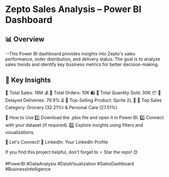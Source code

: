  # Zepto Sales Analysis – Power BI Dashboard
## 📊 Overview
--This Power BI dashboard provides insights into Zepto's sales performance, order distribution, and delivery status. The goal is to analyze sales trends and identify key business metrics for better decision-making.

## 📌 Key Insights
🔹 Total Sales: 18M 💰
🔹 Total Orders: 10K 🛍️
🔹 Total Quantity Sold: 30K 📦
🔹 Delayed Deliveries: 79.9% ⏳
🔹 Top-Selling Product: Sprite 2L 🥤
🔹 Top Sales Category: Grocery (32.21%) & Personal Care (27.51%)




🚀 How to Use
1️⃣ Download the .pbix file and open it in Power BI.
2️⃣ Connect with your dataset (if required).
3️⃣ Explore insights using filters and visualizations.

📢 Let's Connect!
🔗 LinkedIn: Your LinkedIn Profile


If you find this project helpful, don't forget to ⭐ Star the repo! 😊

#PowerBI #DataAnalysis #DataVisualization #SalesDashboard #BusinessIntelligence
